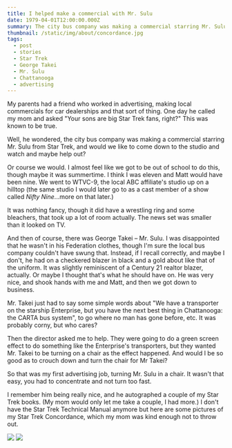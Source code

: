 ```yaml
---
title: I helped make a commercial with Mr. Sulu
date: 1979-04-01T12:00:00.000Z
summary: The city bus company was making a commercial starring Mr. Sulu from Star Trek, and would we like to come down to the studio and watch and maybe help out?
thumbnail: /static/img/about/concordance.jpg
tags:
  - post
  - stories
  - Star Trek
  - George Takei
  - Mr. Sulu
  - Chattanooga
  - advertising
---
```


My parents had a friend who worked in advertising, making local commercials for car dealerships and that sort of thing. One day he called my mom and asked "Your sons are big Star Trek fans, right?" This was known to be true.

Well, he wondered, the city bus company was making a commercial starring Mr. Sulu from Star Trek, and would we like to come down to the studio and watch and maybe help out?

Or course we would. I almost feel like we got to be out of school to do this, though maybe it was summertime. I think I was eleven and Matt would have been nine. We went to WTVC-9, the local ABC affiliate's studio up on a hilltop (the same studio I would later go to as a cast member of a show called *Nifty Nine*...more on that later.)

It was nothing fancy, though it did have a wrestling ring and some bleachers, that took up a lot of room actually. The news set was smaller than it looked on TV.

And then of course, there was George Takei – Mr. Sulu. I was disappointed that he wasn't in his Federation clothes, though I'm sure the local bus company couldn't have swung that. Instead, if I recall correctly, and maybe I don't, he had on a checkered blazer in black and a gold about like that of the uniform. It was slightly reminiscent of a Century 21 realtor blazer, actually. Or maybe I thought that's what he should have on. He was very nice, and shook hands with me and Matt, and then we got down to business.

Mr. Takei just had to say some simple words about "We have a transporter on the starship Enterprise, but you have the next best thing in Chattanooga: the CARTA bus system", to go where no man has gone before, etc. It was probably corny, but who cares?

Then the director asked me to help. They were going to do a green screen effect to do something like the Enterprise's transporters, but they wanted Mr. Takei to be turning on a chair as the effect happened. And would I be so good as to crouch down and turn the chair for Mr Takei?

So that was my first advertising job, turning Mr. Sulu in a chair. It wasn't that easy, you had to concentrate and not turn too fast.

I remember him being really nice, and he autographed a couple of my Star Trek books. (My mom would only let me take a couple, I had more.) I don't have the Star Trek Technical Manual anymore but here are some pictures of my Star Trek Concordance, which my mom was kind enough not to throw out.

![](/static/img/about/concordance.jpg)
![](/static/img/about/suluautograph.jpg)
